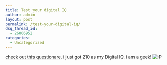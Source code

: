 ```yaml
---
title: Test your digital IQ
author: admin
layout: post
permalink: /test-your-digital-iq/
dsq_thread_id:
  - 26006952
categories:
  - Uncategorized
---
```

[check out this questionare][1]. i just got 210 as my Digital IQ. i am a geek! <img src="http://blog.lotas-smartman.net/wp-includes/images/smilies/icon_razz.gif" alt=":P" class="wp-smiley" />

 [1]: http://www.msnbc.com/news/987180.asp?cp1=1